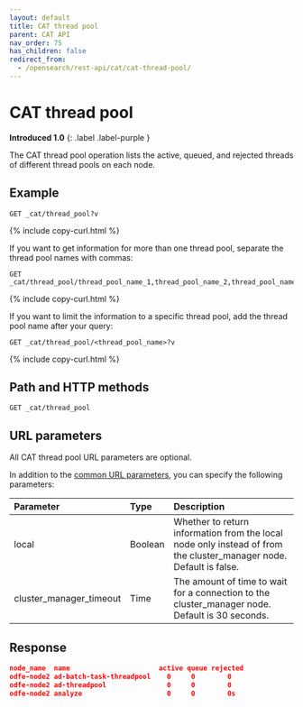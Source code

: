 ```yaml
---
layout: default
title: CAT thread pool
parent: CAT API
nav_order: 75
has_children: false
redirect_from:
  - /opensearch/rest-api/cat/cat-thread-pool/
---
```


# CAT thread pool

**Introduced 1.0**
{: .label .label-purple }

The CAT thread pool operation lists the active, queued, and rejected threads of different thread pools on each node.

## Example

```
GET _cat/thread_pool?v
```

{% include copy-curl.html %}

If you want to get information for more than one thread pool, separate the thread pool names with commas:

```
GET _cat/thread_pool/thread_pool_name_1,thread_pool_name_2,thread_pool_name_3
```

{% include copy-curl.html %}

If you want to limit the information to a specific thread pool, add the thread pool name after your query:

```
GET _cat/thread_pool/<thread_pool_name>?v
```

{% include copy-curl.html %}

## Path and HTTP methods

```
GET _cat/thread_pool
```

## URL parameters

All CAT thread pool URL parameters are optional.

In addition to the [common URL parameters]({{site.url}}{{site.baseurl}}/api-reference/cat/index), you can specify the following parameters:

| Parameter               | Type    | Description                                                                                                        |
| :---------------------- | :------ | :----------------------------------------------------------------------------------------------------------------- |
| local                   | Boolean | Whether to return information from the local node only instead of from the cluster_manager node. Default is false. |
| cluster_manager_timeout | Time    | The amount of time to wait for a connection to the cluster_manager node. Default is 30 seconds.                    |

## Response

```json
node_name  name                      active queue rejected
odfe-node2 ad-batch-task-threadpool    0     0        0
odfe-node2 ad-threadpool               0     0        0
odfe-node2 analyze                     0     0        0s
```
